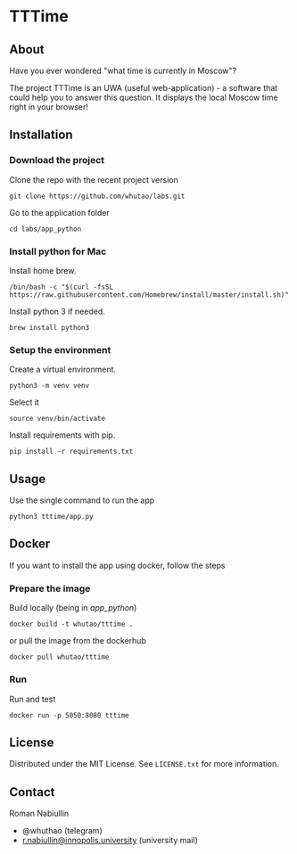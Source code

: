 # TTTime

## About

Have you ever wondered "what time is currently in Moscow"?

The project TTTime is an UWA (useful web-application) - a software that could help you to answer this question.
It displays the local Moscow time right in your browser!

## Installation

### Download the project

Clone the repo with the recent project version

```commandline
git clone https://github.com/whutao/labs.git
```

Go to the application folder

```commandline
cd labs/app_python
```

### Install python for Mac

Install home brew.

```commandline
/bin/bash -c "$(curl -fsSL https://raw.githubusercontent.com/Homebrew/install/master/install.sh)"
```

Install python 3 if needed.

```commandline
brew install python3
```

### Setup the environment

Create a virtual environment.

```commandline
python3 -m venv venv
```

Select it

```commandline
source venv/bin/activate
```

Install requirements with pip.

```commandline
pip install -r requirements.txt
```

## Usage

Use the single command to run the app

```commandline
python3 tttime/app.py
```

## Docker

If you want to install the app using docker, follow the steps

### Prepare the image

Build locally (being in *app_python*)

```commandline
docker build -t whutao/tttime .
```

or pull the image from the dockerhub

```commandline
docker pull whutao/tttime
```

### Run

Run and test

```commandline
docker run -p 5050:8080 tttime
```

## License

Distributed under the MIT License. See `LICENSE.txt` for more information.

## Contact

Roman Nabiullin

- @whuthao (telegram)
- r.nabiullin@innopolis.university (university mail)
